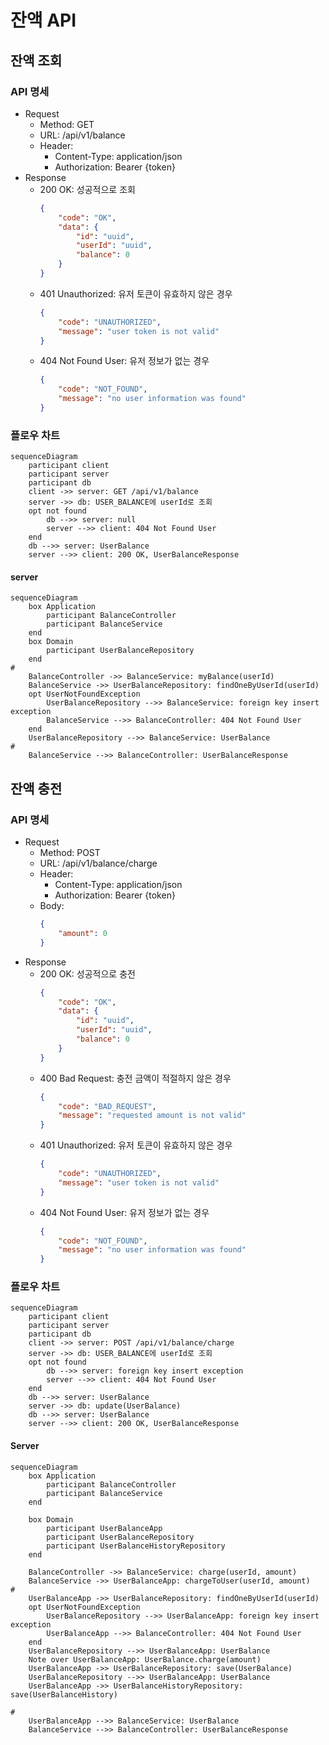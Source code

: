 # 잔액 API

## 잔액 조회

### API 명세

- Request
    - Method: GET
    - URL: /api/v1/balance
    - Header:
        - Content-Type: application/json
        - Authorization: Bearer {token}
- Response
    - 200 OK: 성공적으로 조회
        ```json
        {
            "code": "OK",
            "data": {
                "id": "uuid",
                "userId": "uuid",
                "balance": 0
            }
        }
        ```
    - 401 Unauthorized: 유저 토큰이 유효하지 않은 경우
        ```json
        {
            "code": "UNAUTHORIZED",
            "message": "user token is not valid"
        }
        ```
    - 404 Not Found User: 유저 정보가 없는 경우
        ```json
        {
            "code": "NOT_FOUND",
            "message": "no user information was found"
        }
        ```

### 플로우 차트

```mermaid
sequenceDiagram
    participant client
    participant server
    participant db
    client ->> server: GET /api/v1/balance
    server ->> db: USER_BALANCE에 userId로 조회
    opt not found
        db -->> server: null
        server -->> client: 404 Not Found User
    end
    db -->> server: UserBalance
    server -->> client: 200 OK, UserBalanceResponse

```

#### server

```mermaid
sequenceDiagram
    box Application
        participant BalanceController
        participant BalanceService
    end
    box Domain
        participant UserBalanceRepository
    end
#
    BalanceController ->> BalanceService: myBalance(userId)
    BalanceService ->> UserBalanceRepository: findOneByUserId(userId)
    opt UserNotFoundException
        UserBalanceRepository -->> BalanceService: foreign key insert exception
        BalanceService -->> BalanceController: 404 Not Found User
    end
    UserBalanceRepository -->> BalanceService: UserBalance
#
    BalanceService -->> BalanceController: UserBalanceResponse
```

## 잔액 충전

### API 명세

- Request
    - Method: POST
    - URL: /api/v1/balance/charge
    - Header:
        - Content-Type: application/json
        - Authorization: Bearer {token}
    - Body:
        ```json
        {
            "amount": 0
        }
        ```
- Response
    - 200 OK: 성공적으로 충전
        ```json
        {
            "code": "OK",
            "data": {
                "id": "uuid",
                "userId": "uuid",
                "balance": 0
            }
        }
        ```
    - 400 Bad Request: 충전 금액이 적절하지 않은 경우
        ```json
        {
            "code": "BAD_REQUEST",
            "message": "requested amount is not valid"
        }
        ```
    - 401 Unauthorized: 유저 토큰이 유효하지 않은 경우
        ```json
        {
            "code": "UNAUTHORIZED",
            "message": "user token is not valid"
        }
        ```
    - 404 Not Found User: 유저 정보가 없는 경우
        ```json
        {
            "code": "NOT_FOUND",
            "message": "no user information was found"
        }
        ```

### 플로우 차트

```mermaid
sequenceDiagram
    participant client
    participant server
    participant db
    client ->> server: POST /api/v1/balance/charge
    server ->> db: USER_BALANCE에 userId로 조회
    opt not found
        db -->> server: foreign key insert exception
        server -->> client: 404 Not Found User
    end
    db -->> server: UserBalance
    server ->> db: update(UserBalance)
    db -->> server: UserBalance
    server -->> client: 200 OK, UserBalanceResponse
```

#### Server

```mermaid
sequenceDiagram
    box Application
        participant BalanceController
        participant BalanceService
    end

    box Domain
        participant UserBalanceApp
        participant UserBalanceRepository
        participant UserBalanceHistoryRepository
    end

    BalanceController ->> BalanceService: charge(userId, amount)
    BalanceService ->> UserBalanceApp: chargeToUser(userId, amount)
#
    UserBalanceApp ->> UserBalanceRepository: findOneByUserId(userId)
    opt UserNotFoundException
        UserBalanceRepository -->> UserBalanceApp: foreign key insert exception
        UserBalanceApp -->> BalanceController: 404 Not Found User
    end
    UserBalanceRepository -->> UserBalanceApp: UserBalance
    Note over UserBalanceApp: UserBalance.charge(amount)
    UserBalanceApp ->> UserBalanceRepository: save(UserBalance)
    UserBalanceRepository -->> UserBalanceApp: UserBalance
    UserBalanceApp ->> UserBalanceHistoryRepository: save(UserBalanceHistory)

#
    UserBalanceApp -->> BalanceService: UserBalance
    BalanceService -->> BalanceController: UserBalanceResponse
```
